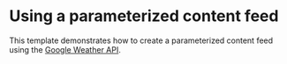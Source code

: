 # Using a parameterized content feed

This template demonstrates how to create a parameterized content feed using
the [Google Weather API](http://www.google.com/ig/api?weather=02210).
